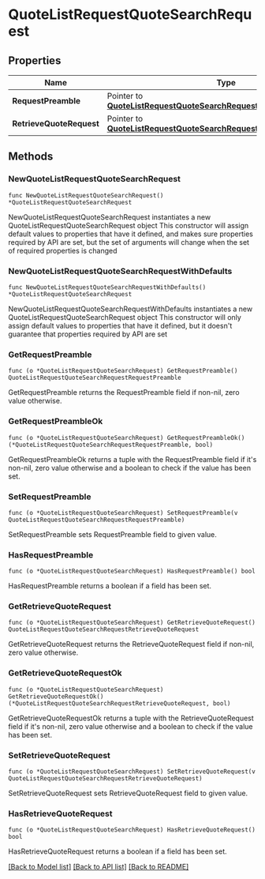 # QuoteListRequestQuoteSearchRequest

## Properties

Name | Type | Description | Notes
------------ | ------------- | ------------- | -------------
**RequestPreamble** | Pointer to [**QuoteListRequestQuoteSearchRequestRequestPreamble**](QuoteListRequestQuoteSearchRequestRequestPreamble.md) |  | [optional] 
**RetrieveQuoteRequest** | Pointer to [**QuoteListRequestQuoteSearchRequestRetrieveQuoteRequest**](QuoteListRequestQuoteSearchRequestRetrieveQuoteRequest.md) |  | [optional] 

## Methods

### NewQuoteListRequestQuoteSearchRequest

`func NewQuoteListRequestQuoteSearchRequest() *QuoteListRequestQuoteSearchRequest`

NewQuoteListRequestQuoteSearchRequest instantiates a new QuoteListRequestQuoteSearchRequest object
This constructor will assign default values to properties that have it defined,
and makes sure properties required by API are set, but the set of arguments
will change when the set of required properties is changed

### NewQuoteListRequestQuoteSearchRequestWithDefaults

`func NewQuoteListRequestQuoteSearchRequestWithDefaults() *QuoteListRequestQuoteSearchRequest`

NewQuoteListRequestQuoteSearchRequestWithDefaults instantiates a new QuoteListRequestQuoteSearchRequest object
This constructor will only assign default values to properties that have it defined,
but it doesn't guarantee that properties required by API are set

### GetRequestPreamble

`func (o *QuoteListRequestQuoteSearchRequest) GetRequestPreamble() QuoteListRequestQuoteSearchRequestRequestPreamble`

GetRequestPreamble returns the RequestPreamble field if non-nil, zero value otherwise.

### GetRequestPreambleOk

`func (o *QuoteListRequestQuoteSearchRequest) GetRequestPreambleOk() (*QuoteListRequestQuoteSearchRequestRequestPreamble, bool)`

GetRequestPreambleOk returns a tuple with the RequestPreamble field if it's non-nil, zero value otherwise
and a boolean to check if the value has been set.

### SetRequestPreamble

`func (o *QuoteListRequestQuoteSearchRequest) SetRequestPreamble(v QuoteListRequestQuoteSearchRequestRequestPreamble)`

SetRequestPreamble sets RequestPreamble field to given value.

### HasRequestPreamble

`func (o *QuoteListRequestQuoteSearchRequest) HasRequestPreamble() bool`

HasRequestPreamble returns a boolean if a field has been set.

### GetRetrieveQuoteRequest

`func (o *QuoteListRequestQuoteSearchRequest) GetRetrieveQuoteRequest() QuoteListRequestQuoteSearchRequestRetrieveQuoteRequest`

GetRetrieveQuoteRequest returns the RetrieveQuoteRequest field if non-nil, zero value otherwise.

### GetRetrieveQuoteRequestOk

`func (o *QuoteListRequestQuoteSearchRequest) GetRetrieveQuoteRequestOk() (*QuoteListRequestQuoteSearchRequestRetrieveQuoteRequest, bool)`

GetRetrieveQuoteRequestOk returns a tuple with the RetrieveQuoteRequest field if it's non-nil, zero value otherwise
and a boolean to check if the value has been set.

### SetRetrieveQuoteRequest

`func (o *QuoteListRequestQuoteSearchRequest) SetRetrieveQuoteRequest(v QuoteListRequestQuoteSearchRequestRetrieveQuoteRequest)`

SetRetrieveQuoteRequest sets RetrieveQuoteRequest field to given value.

### HasRetrieveQuoteRequest

`func (o *QuoteListRequestQuoteSearchRequest) HasRetrieveQuoteRequest() bool`

HasRetrieveQuoteRequest returns a boolean if a field has been set.


[[Back to Model list]](../README.md#documentation-for-models) [[Back to API list]](../README.md#documentation-for-api-endpoints) [[Back to README]](../README.md)


